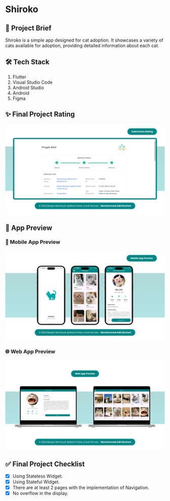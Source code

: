 # Shiroko

## 📝 Project Brief
Shiroko is a simple app designed for cat adoption. It showcases a variety of cats available for adoption, providing detailed information about each cat.

## 🛠️ Tech Stack
1. Flutter
2. Visual Studio Code
3. Android Studio
4. Android
5. Figma

## ✨ Final Project Rating
![Final Project Rating of Belajar Membuat Aplikasi Flutter untuk Pemula!](/assets/documentation/FinalProject-BMAFP-Rating.png "Final Project Rating")

## 🌱 App Preview

### 📱 Mobile App Preview
![Mobile App Preview of Belajar Membuat Aplikasi Flutter untuk Pemula!](/assets/documentation/FinalProject-BMAFP-MobileAppPreview.png "Mobile App Preview")

### 🌐 Web App Preview
![Web App Preview of Belajar Membuat Aplikasi Flutter untuk Pemula!](/assets/documentation/FinalProject-BMAFP-WebAppPreview.png "Web App Preview")

## ✅ Final Project Checklist
* [x] Using Stateless Widget.  
* [x] Using Stateful Widget.  
* [x] There are at least 2 pages with the implementation of Navigation.  
* [x] No overflow in the display.  
